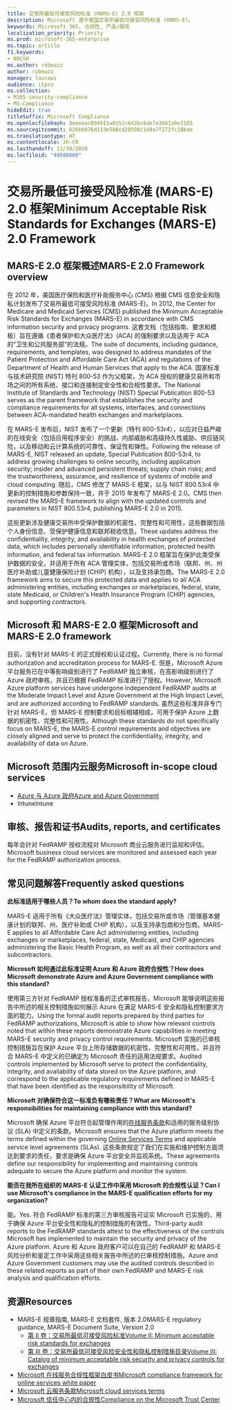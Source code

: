 ```yaml
---
title: 交易所最低可接受风险标准 (MARS-E) 2.0 框架
description: Microsoft 遵守美国交易所最低可接受风险标准 (MARS-E)。
keywords: Microsoft 365, 合规性, 产品/服务
localization_priority: Priority
ms.prod: microsoft-365-enterprise
ms.topic: article
f1.keywords:
- NOCSH
ms.author: robmazz
author: robmazz
manager: laurawi
audience: itpro
ms.collection:
- M365-security-compliance
- MS-Compliance
hideEdit: true
titleSuffix: Microsoft Compliance
ms.openlocfilehash: 8eeeeac094911a0151c643bc6de7a3661a0e3165
ms.sourcegitcommit: 626b0076d133e588cd28598c149a7f272fc18bae
ms.translationtype: HT
ms.contentlocale: zh-CN
ms.lasthandoff: 11/30/2020
ms.locfileid: "49506600"
---
```

# <a name="minimum-acceptable-risk-standards-for-exchanges-mars-e-20-framework"></a><span data-ttu-id="0a2c9-104">交易所最低可接受风险标准 (MARS-E) 2.0 框架</span><span class="sxs-lookup"><span data-stu-id="0a2c9-104">Minimum Acceptable Risk Standards for Exchanges (MARS-E) 2.0 Framework</span></span>

## <a name="mars-e-20-framework-overview"></a><span data-ttu-id="0a2c9-105">MARS-E 2.0 框架概述</span><span class="sxs-lookup"><span data-stu-id="0a2c9-105">MARS-E 2.0 Framework overview</span></span>

<span data-ttu-id="0a2c9-106">在 2012 年，美国医疗保险和医疗补助服务中心 (CMS) 根据 CMS 信息安全和隐私计划发布了交易所最低可接受风险标准 (MARS-E)。</span><span class="sxs-lookup"><span data-stu-id="0a2c9-106">In 2012, the Center for Medicare and Medicaid Services (CMS) published the Minimum Acceptable Risk Standards for Exchanges (MARS-E) in accordance with CMS information security and privacy programs.</span></span> <span data-ttu-id="0a2c9-107">这套文档（包括指南、要求和模板）旨在遵循《患者保护和大众医疗法》(ACA) 的强制要求以及适用于 ACA 的“卫生和公共服务部”的法规。</span><span class="sxs-lookup"><span data-stu-id="0a2c9-107">The suite of documents, including guidance, requirements, and templates, was designed to address mandates of the Patient Protection and Affordable Care Act (ACA) and regulations of the Department of Health and Human Services that apply to the ACA.</span></span> <span data-ttu-id="0a2c9-108">国家标准与技术研究院 (NIST) 特刊 800-53 作为父框架，为 ACA 授权的健康交易所和市场之间的所有系统、接口和连接制定安全性和合规性要求。</span><span class="sxs-lookup"><span data-stu-id="0a2c9-108">The National Institute of Standards and Technology (NIST) Special Publication 800-53 serves as the parent framework that establishes the security and compliance requirements for all systems, interfaces, and connections between ACA-mandated health exchanges and marketplaces.</span></span>

<span data-ttu-id="0a2c9-109">在 MARS-E 发布后，NIST 发布了一个更新（特刊 800-53r4），以应对日益严峻的在线安全（包括应用程序安全）的挑战、内部威胁和高级持久性威胁、供应链风险，以及移动和云计算系统的可靠性、保证性和弹性。</span><span class="sxs-lookup"><span data-stu-id="0a2c9-109">Following the release of MARS-E, NIST released an update, Special Publication 800-53r4, to address growing challenges to online security, including application security; insider and advanced persistent threats; supply chain risks; and the trustworthiness, assurance, and resilience of systems of mobile and cloud computing.</span></span> <span data-ttu-id="0a2c9-110">随后，CMS 修改了 MARS-E 框架，以与 NIST 800.53r4 中更新的控制措施和参数保持一致，并于 2015 年发布了 MARS-E 2.0。</span><span class="sxs-lookup"><span data-stu-id="0a2c9-110">CMS then revised the MARS-E framework to align with the updated controls and parameters in NIST 800.53r4, publishing MARS-E 2.0 in 2015.</span></span>

<span data-ttu-id="0a2c9-111">这些更新涉及健康交易所中受保护数据的机密性、完整性和可用性，这些数据包括个人身份信息、受保护健康信息和联邦税收信息。</span><span class="sxs-lookup"><span data-stu-id="0a2c9-111">These updates address the confidentiality, integrity, and availability in health exchanges of protected data, which includes personally identifiable information, protected health information, and federal tax information.</span></span> <span data-ttu-id="0a2c9-112">MARS-E 2.0 框架旨在保护此类受保护数据的安全，并适用于所有 ACA 管理实体，包括交易所或市场（联邦、州、州医疗补助或儿童健康保险计划 (CHIP) 机构），以及支持承包商。</span><span class="sxs-lookup"><span data-stu-id="0a2c9-112">The MARS-E 2.0 framework aims to secure this protected data and applies to all ACA administering entities, including exchanges or marketplaces, federal, state, state Medicaid, or Children's Health Insurance Program (CHIP) agencies, and supporting contractors.</span></span>

## <a name="microsoft-and-mars-e-20-framework"></a><span data-ttu-id="0a2c9-113">Microsoft 和 MARS-E 2.0 框架</span><span class="sxs-lookup"><span data-stu-id="0a2c9-113">Microsoft and MARS-E 2.0 framework</span></span>

<span data-ttu-id="0a2c9-114">目前，没有针对 MARS-E 的正式授权和认证过程。</span><span class="sxs-lookup"><span data-stu-id="0a2c9-114">Currently, there is no formal authorization and accreditation process for MARS-E.</span></span> <span data-ttu-id="0a2c9-115">但是，Microsoft Azure 平台服务已在中等影响级别进行了 FedRAMP 独立审核，在高影响级别进行了 Azure 政府审核，并且已根据 FedRAMP 标准进行了授权。</span><span class="sxs-lookup"><span data-stu-id="0a2c9-115">However, Microsoft Azure platform services have undergone independent FedRAMP audits at the Moderate Impact Level and Azure Government at the High Impact Level, and are authorized according to FedRAMP standards.</span></span> <span data-ttu-id="0a2c9-116">虽然这些标准并非专门针对 MARS-E，但 MARS-E 控制要求和目标相辅相成，可用于保护 Azure 上数据的机密性、完整性和可用性。</span><span class="sxs-lookup"><span data-stu-id="0a2c9-116">Although these standards do not specifically focus on MARS-E, the MARS-E control requirements and objectives are closely aligned and serve to protect the confidentiality, integrity, and availability of data on Azure.</span></span>

## <a name="microsoft-in-scope-cloud-services"></a><span data-ttu-id="0a2c9-117">Microsoft 范围内云服务</span><span class="sxs-lookup"><span data-stu-id="0a2c9-117">Microsoft in-scope cloud services</span></span>

- [<span data-ttu-id="0a2c9-118">Azure 与 Azure 政府</span><span class="sxs-lookup"><span data-stu-id="0a2c9-118">Azure and Azure Government</span></span>](https://aka.ms/AzureCompliance)
- <span data-ttu-id="0a2c9-119">Intune</span><span class="sxs-lookup"><span data-stu-id="0a2c9-119">Intune</span></span>

## <a name="audits-reports-and-certificates"></a><span data-ttu-id="0a2c9-120">审核、报告和证书</span><span class="sxs-lookup"><span data-stu-id="0a2c9-120">Audits, reports, and certificates</span></span>

<span data-ttu-id="0a2c9-121">每年会针对 FedRAMP 授权流程对 Microsoft 商业云服务进行监视和评估。</span><span class="sxs-lookup"><span data-stu-id="0a2c9-121">Microsoft business cloud services are monitored and assessed each year for the FedRAMP authorization process.</span></span>

## <a name="frequently-asked-questions"></a><span data-ttu-id="0a2c9-122">常见问题解答</span><span class="sxs-lookup"><span data-stu-id="0a2c9-122">Frequently asked questions</span></span>

<span data-ttu-id="0a2c9-123">**此标准适用于哪些人员？**</span><span class="sxs-lookup"><span data-stu-id="0a2c9-123">**To whom does the standard apply?**</span></span>

<span data-ttu-id="0a2c9-124">MARS-E 适用于所有《大众医疗法》管理实体，包括交易所或市场（管理基本健康计划的联邦、州、医疗补助或 CHIP 机构），以及支持承包商和分包商。</span><span class="sxs-lookup"><span data-stu-id="0a2c9-124">MARS-E applies to all Affordable Care Act administering entities, including exchanges or marketplaces, federal, state, Medicaid, and CHIP agencies administering the Basic Health Program, as well as all their contractors and subcontractors.</span></span>

<span data-ttu-id="0a2c9-125">**Microsoft 如何通过此标准证明 Azure 和 Azure 政府合规性？**</span><span class="sxs-lookup"><span data-stu-id="0a2c9-125">**How does Microsoft demonstrate Azure and Azure Government compliance with this standard?**</span></span>

<span data-ttu-id="0a2c9-126">使用第三方针对 FedRAMP 授权准备的正式审核报告，Microsoft 能够说明这些报告中所述的相关控制措施如何展示 Azure 在满足 MARS-E 安全和隐私控制要求方面的能力。</span><span class="sxs-lookup"><span data-stu-id="0a2c9-126">Using the formal audit reports prepared by third parties for FedRAMP authorizations, Microsoft is able to show how relevant controls noted that within these reports demonstrate Azure capabilities in meeting MARS-E security and privacy control requirements.</span></span> <span data-ttu-id="0a2c9-127">Microsoft 实施的已审核控制措施旨在保护 Azure 平台上所存储数据的机密性、完整性和可用性，并且符合 MARS-E 中定义的已确定为 Microsoft 责任的适用法规要求。</span><span class="sxs-lookup"><span data-stu-id="0a2c9-127">Audited controls implemented by Microsoft serve to protect the confidentiality, integrity, and availability of data stored on the Azure platform, and correspond to the applicable regulatory requirements defined in MARS-E that have been identified as the responsibility of Microsoft.</span></span>

<span data-ttu-id="0a2c9-128">**Microsoft 对确保符合这一标准负有哪些责任？**</span><span class="sxs-lookup"><span data-stu-id="0a2c9-128">**What are Microsoft's responsibilities for maintaining compliance with this standard?**</span></span>

<span data-ttu-id="0a2c9-129">Microsoft 确保 Azure 平台符合起管理作用的[在线服务条款](https://www.microsoftvolumelicensing.com/DocumentSearch.aspx?Mode=3&DocumentTypeId=31)和适用的服务级别协议 (SLA) 中定义的条款。</span><span class="sxs-lookup"><span data-stu-id="0a2c9-129">Microsoft ensures that the Azure platform meets the terms defined within the governing [Online Services Terms](https://www.microsoftvolumelicensing.com/DocumentSearch.aspx?Mode=3&DocumentTypeId=31) and applicable service level agreements (SLAs).</span></span> <span data-ttu-id="0a2c9-130">这些条款规定了我们在实施和维护控制方面须达到要求的责任，要求是确保 Azure 平台安全并监视系统。</span><span class="sxs-lookup"><span data-stu-id="0a2c9-130">These agreements define our responsibility for implementing and maintaining controls adequate to secure the Azure platform and monitor the system.</span></span>

<span data-ttu-id="0a2c9-131">**能否在我所在组织的 MARS-E 认证工作中采用 Microsoft 的合规性认证？**</span><span class="sxs-lookup"><span data-stu-id="0a2c9-131">**Can I use Microsoft's compliance in the MARS-E qualification efforts for my organization?**</span></span>

<span data-ttu-id="0a2c9-132">能。</span><span class="sxs-lookup"><span data-stu-id="0a2c9-132">Yes.</span></span> <span data-ttu-id="0a2c9-133">符合 FedRAMP 标准的第三方审核报告可证实 Microsoft 已实施的、用于确保 Azure 平台安全性和隐私的控制措施的有效性。</span><span class="sxs-lookup"><span data-stu-id="0a2c9-133">Third-party audit reports to the FedRAMP standards attest to the effectiveness of the controls Microsoft has implemented to maintain the security and privacy of the Azure platform.</span></span> <span data-ttu-id="0a2c9-134">Azure 和 Azure 政府客户可以在自己的 FedRAMP 和 MARS-E 风险分析和鉴定工作中采用这些相关报告中所述的已审核控制措施。</span><span class="sxs-lookup"><span data-stu-id="0a2c9-134">Azure and Azure Government customers may use the audited controls described in these related reports as part of their own FedRAMP and MARS-E risk analysis and qualification efforts.</span></span>

## <a name="resources"></a><span data-ttu-id="0a2c9-135">资源</span><span class="sxs-lookup"><span data-stu-id="0a2c9-135">Resources</span></span>

- <span data-ttu-id="0a2c9-136">MARS-E 规章指南, MARS-E 文档套件, 版本 2.0</span><span class="sxs-lookup"><span data-stu-id="0a2c9-136">MARS-E regulatory guidance, MARS-E Document Suite, Version 2.0</span></span>
    - [<span data-ttu-id="0a2c9-137">第 II 卷：交易所最低可接受风险标准</span><span class="sxs-lookup"><span data-stu-id="0a2c9-137">Volume II: Minimum acceptable risk standards for exchanges</span></span>](https://www.cms.gov/CCIIO/Resources/Regulations-and-Guidance/Downloads/2-MARS-E-v2-0-Minimum-Acceptable-Risk-Standards-for-Exchanges-11102015.pdf)
    - [<span data-ttu-id="0a2c9-138">第 III 卷：交易所最低可接受风险安全性和隐私控制措施目录</span><span class="sxs-lookup"><span data-stu-id="0a2c9-138">Volume III: Catalog of minimum acceptable risk security and privacy controls for exchanges</span></span>](https://www.cms.gov/CCIIO/Resources/Regulations-and-Guidance/Downloads/3-MARS-E-v2-0-Catalog-of-Security-and-Privacy-Controls-11102015.pdf)
- [<span data-ttu-id="0a2c9-139">Microsoft 在线服务合规性框架白皮书</span><span class="sxs-lookup"><span data-stu-id="0a2c9-139">Microsoft compliance framework for online services white paper</span></span>](https://aka.ms/compliance-framework)
- [<span data-ttu-id="0a2c9-140">Microsoft 云服务条款</span><span class="sxs-lookup"><span data-stu-id="0a2c9-140">Microsoft cloud services terms</span></span>](https://www.microsoftvolumelicensing.com/DocumentSearch.aspx?Mode=3&DocumentTypeId=31)
- [<span data-ttu-id="0a2c9-141">Microsoft 信任中心内的合规性</span><span class="sxs-lookup"><span data-stu-id="0a2c9-141">Compliance on the Microsoft Trust Center</span></span>](https://www.microsoft.com/trust-center/compliance/compliance-overview)
